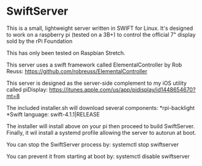 # SwiftServer

This is a small, lightweight server written in SWIFT for Linux.
It's designed to work on a raspberry pi (tested on a 3B+) to
control the official 7" display sold by the rPi Foundation

This has only been tested on Raspbian Stretch.

This server uses a swift framework called ElementalController
by Rob Reuss:
https://github.com/robreuss/ElementalController

This server is designed as the server-side complement to
my iOS utility called piDisplay:
https://itunes.apple.com/us/app/pidisplay/id1448654670?mt=8

The included installer.sh will download several components:
*rpi-backlight
*Swift language: swift-4.1.1|RELEASE

The installer will install above on your pi then proceed to
build SwiftServer. Finally, it wil install a systemd profile
allowing the server to autorun at boot.

You can stop the SwiftServer process by:
systemctl stop swiftserver

You can prevent it from starting at boot by:
systemctl disable swiftserver

